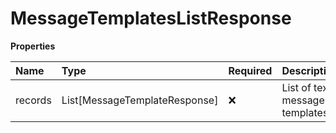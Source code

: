 # MessageTemplatesListResponse

**Properties**

| Name    | Type                          | Required | Description                    |
| :------ | :---------------------------- | :------- | :----------------------------- |
| records | List[MessageTemplateResponse] | ❌       | List of text message templates |

<!-- This file was generated by liblab | https://liblab.com/ -->
